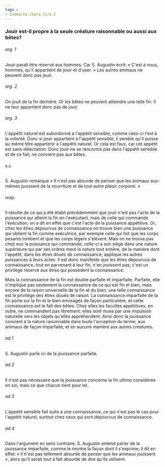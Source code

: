```yaml
---
tags : 
- Summa/Ia-IIæ/q.11/a.2
---
```


### Jouir est-il propre à la seule créature raisonnable ou aussi aux bêtes?

###### arg. 1
Jouir paraît être réservé aux hommes. Car S. Augustin écrit: « C'est à nous, hommes, qu'il appartient de jouir et d'user. » Les autres animaux ne peuvent donc pas jouir. 

###### arg. 2
On jouit de la fin dernière. Or les bêtes ne peuvent atteindre une telle fin. Il ne leur appartient donc pas de jouir. 

###### arg. 3
L'appétit naturel est subordonné à l'appétit sensible, comme celui-ci l'est à la volonté. Donc si jouir appartient à l'appétit sensible, il semble qu'il puisse au même titre appartenir à l'appétit naturel. Or cela est faux, car cet appétit est sans délectation. Donc jouir ne se rencontre pas dans l'appétit sensible et de ce fait, ne convient pas aux bêtes. 

###### s.c.
S. Augustin remarque « Il n'est pas absurde de penser que les animaux eux-mêmes jouissent de la nourriture et de tout autre plaisir corporel. » 

###### resp.
Il résulte de ce qui a été établi précédemment que jouir n'est pas l'acte de la puissance qui atteint la fin en l'exécutant, mais de celle qui commande l'exécution; on a dit en effet que c'est l'acte de la puissance appétitive. Or, chez les êtres dépourvus de connaissance on trouve bien une puissance qui obtient la fin comme exécutrice, par exemple celle qui fait que les corps pesants tombent et que les corps légers s'élèvent. Mais on ne trouve pas chez eux la puissance qui commande; celle-ci a son siège dans une nature supérieure qui par ses ordres meut la nature tout entière, de la manière dont l'appétit, dans les êtres doués de connaissance, applique les autres puissances à leurs actes. Il est donc manifeste que les êtres dépourvus de connaissance, tout en parvenant à leur fin, n'en jouissent pas; c'est un privilège réservé aux êtres qui possèdent la connaissance. 

Mais la connaissance de la fin est double parfaite et imparfaite. Parfaite, elle n'implique pas seulement la connaissance de ce qui est fin et bien, mais encore de la raison universelle de la fin et du bien; une telle connaissance est le privilège des êtres doués de raison. La connaissance imparfaite de la fin porte sur la fin et le bien envisagés de façon particulière, et cette connaissance est le fait des bêtes. Chez elles les facultés appétitives, en outre, ne commandent pas librement; elles sont mues par une impulsion naturelle vers les objets qu'elles appréhendent. Ainsi donc la jouissance convient à la nature raisonnable dans toute l'acception du terme, aux animaux de façon imparfaite, et en aucune manière aux autres créatures. 

###### ad 1
S. Augustin parle ici de la jouissance parfaite. 

###### ad 2
Il n'est pas nécessaire que la jouissance concerne la fin ultime considérée en soi, mais ce que chacun tient pour tel. 

###### ad 3
L'appétit sensible fait suite à une connaissance, ce qui n'est pas le cas pour l'appétit naturel, surtout chez ceux qui sont dépourvus de connaissance. 

###### ad 4
Dans l'argument en sens contraire, S. Augustin entend parler de la jouissance imparfaite, comme le montre la façon dont il s'exprime; il dit en effet: « Il n'est pas tellement absurde de penser que les animaux jouissent », alors qu'il serait tout à fait absurde de dire qu'ils utilisent. 

